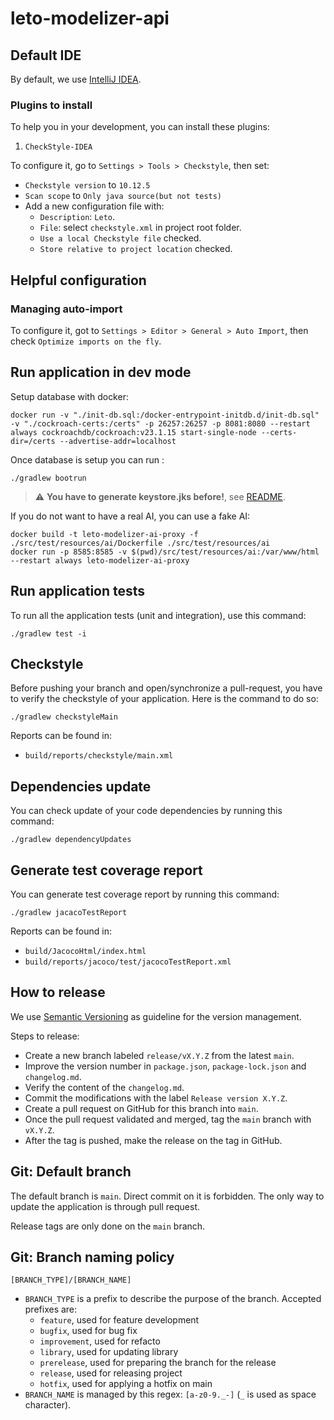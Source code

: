 # leto-modelizer-api

## Default IDE

By default, we use [IntelliJ IDEA](https://www.jetbrains.com/idea/).

### Plugins to install

To help you in your development, you can install these plugins:

1. `CheckStyle-IDEA`

To configure it, go to `Settings > Tools > Checkstyle`, then set:

- `Checkstyle version` to `10.12.5` 
- `Scan scope` to `Only java source(but not tests)`
- Add a new configuration file with:
  - `Description`: `Leto`.
  - `File`: select `checkstyle.xml` in project root folder.
  - `Use a local Checkstyle file` checked.
  - `Store relative to project location` checked.

## Helpful configuration

### Managing auto-import

To configure it, got to `Settings > Editor > General > Auto Import`, then check `Optimize imports on the fly`.

## Run application in dev mode

Setup database with docker:

```shell
docker run -v "./init-db.sql:/docker-entrypoint-initdb.d/init-db.sql" -v "./cockroach-certs:/certs" -p 26257:26257 -p 8081:8080 --restart always cockroachdb/cockroach:v23.1.15 start-single-node --certs-dir=/certs --advertise-addr=localhost
```

Once database is setup you can run :

```shell
./gradlew bootrun
```

> :warning: **You have to generate keystore.jks before!**, see [README](https://github.com/ditrit/leto-modelizer-api/blob/main/README.md#Generate-certificate-for-HTTPS).

If you do not want to have a real AI, you can use a fake AI:
```shell
docker build -t leto-modelizer-ai-proxy -f ./src/test/resources/ai/Dockerfile ./src/test/resources/ai
docker run -p 8585:8585 -v $(pwd)/src/test/resources/ai:/var/www/html --restart always leto-modelizer-ai-proxy
```

## Run application tests

To run all the application tests (unit and integration), use this command:

```shell
./gradlew test -i
```

## Checkstyle

Before pushing your branch and open/synchronize a pull-request, you have to verify the checkstyle of your application. Here is the command to do so:

```shell
./gradlew checkstyleMain
```

Reports can be found in:
- `build/reports/checkstyle/main.xml`

## Dependencies update

You can check update of your code dependencies by running this command:

```shell
./gradlew dependencyUpdates
```


## Generate test coverage report

You can generate test coverage report by running this command:

```shell
./gradlew jacacoTestReport
```

Reports can be found in:
- `build/JacocoHtml/index.html`
- `build/reports/jacoco/test/jacocoTestReport.xml`

## How to release

We use [Semantic Versioning](https://semver.org/spec/v2.0.0.html) as guideline for the version management.

Steps to release:
- Create a new branch labeled `release/vX.Y.Z` from the latest `main`.
- Improve the version number in `package.json`, `package-lock.json` and `changelog.md`.
- Verify the content of the `changelog.md`.
- Commit the modifications with the label `Release version X.Y.Z`.
- Create a pull request on GitHub for this branch into `main`.
- Once the pull request validated and merged, tag the `main` branch with `vX.Y.Z`.
- After the tag is pushed, make the release on the tag in GitHub.

## Git: Default branch

The default branch is `main`. Direct commit on it is forbidden. The only way to update the application is through pull request.

Release tags are only done on the `main` branch.

## Git: Branch naming policy

`[BRANCH_TYPE]/[BRANCH_NAME]`

* `BRANCH_TYPE` is a prefix to describe the purpose of the branch. Accepted prefixes are:
  * `feature`, used for feature development
  * `bugfix`, used for bug fix
  * `improvement`, used for refacto
  * `library`, used for updating library
  * `prerelease`, used for preparing the branch for the release
  * `release`, used for releasing project
  * `hotfix`, used for applying a hotfix on main
* `BRANCH_NAME` is managed by this regex: `[a-z0-9._-]` (`_` is used as space character).
